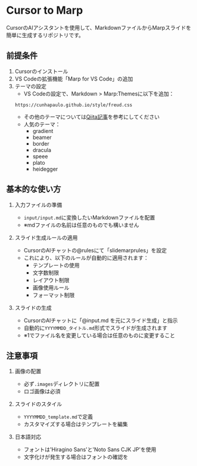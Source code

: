 # Cursor to Marp

CursorのAIアシスタントを使用して、MarkdownファイルからMarpスライドを簡単に生成するリポジトリです。

## 前提条件

1. Cursorのインストール
2. VS Codeの拡張機能「Marp for VS Code」の追加
3. テーマの設定
   - VS Codeの設定で、Markdown > Marp:Themesに以下を追加：
   ```
   https://cunhapaulo.github.io/style/freud.css
   ```
   - その他のテーマについては[Qiita記事](https://qiita.com/YoshikiIto/items/74b3d786266b1de3ed93)を参考にしてください
   - 人気のテーマ：
     - gradient
     - beamer
     - border
     - dracula
     - speee
     - plato
     - heidegger

## 基本的な使い方

1. 入力ファイルの準備
   - `input/input.md`に変換したいMarkdownファイルを配置
   - ※mdファイルの名前は任意のものでも構いません

2. スライド生成ルールの適用
   - CursorのAIチャットの@rulesにて「slidemarprules」を設定
   - これにより、以下のルールが自動的に適用されます：
     - テンプレートの使用
     - 文字数制限
     - レイアウト制限
     - 画像使用ルール
     - フォーマット制限   

3. スライドの生成
   - CursorのAIチャットに「@input.md を元にスライド生成」と指示
   - 自動的に`YYYYMMDD_タイトル.md`形式でスライドが生成されます
   - ※1でファイル名を変更している場合は任意のものに変更すること

## 注意事項

1. 画像の配置
   - 必ず`.images`ディレクトリに配置
   - ロゴ画像は必須

2. スライドのスタイル
   - `YYYYMMDD_template.md`で定義
   - カスタマイズする場合はテンプレートを編集

3. 日本語対応
   - フォントは'Hiragino Sans'と'Noto Sans CJK JP'を使用
   - 文字化けが発生する場合はフォントの確認を
